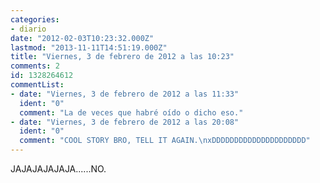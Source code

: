 ```yaml
---
categories:
- diario
date: "2012-02-03T10:23:32.000Z"
lastmod: "2013-11-11T14:51:19.000Z"
title: "Viernes, 3 de febrero de 2012 a las 10:23"
comments: 2
id: 1328264612
commentList:
- date: "Viernes, 3 de febrero de 2012 a las 11:33"
  ident: "0"
  comment: "La de veces que habré oído o dicho eso."
- date: "Viernes, 3 de febrero de 2012 a las 20:08"
  ident: "0"
  comment: "COOL STORY BRO, TELL IT AGAIN.\nxDDDDDDDDDDDDDDDDDDDDD"
---
```


JAJAJAJAJAJA......NO.